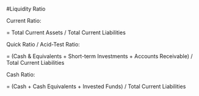 #Liquidity Ratio

Current Ratio:

= Total Current Assets / Total Current Liabilities

Quick Ratio / Acid-Test Ratio:

= (Cash & Equivalents + Short-term Investments + Accounts Receivable) / Total Current Liabilities

Cash Ratio:

= (Cash + Cash Equivalents + Invested Funds) / Total Current Liabilities
